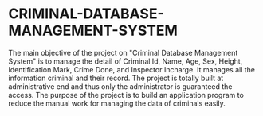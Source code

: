 # CRIMINAL-DATABASE-MANAGEMENT-SYSTEM
The main objective of the project on "Criminal Database Management System" is to manage the detail of Criminal Id, Name, Age, Sex, Height, Identification Mark, Crime Done, and Inspector Incharge. It manages all the information criminal and their record. The project is totally built at administrative end and  thus only the administrator is guaranteed the access. The purpose of the project is to build an application program to reduce the manual work for managing the data of criminals easily.
